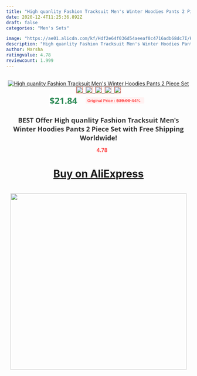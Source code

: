 ```yaml
---
title: "High quanlity Fashion Tracksuit Men's Winter Hoodies Pants 2 Piece Set"
date: 2020-12-4T11:25:36.892Z
draft: false
categories: "Men's Sets"

image: "https://ae01.alicdn.com/kf/Hdf2e64f036d54aeeaf0c4716adb68dc7I/High-quanlity-Fashion-Tracksuit-Men-s-Winter-Hoodies-Pants-2-Piece-Set.jpg"
description: "High quanlity Fashion Tracksuit Men's Winter Hoodies Pants 2 Piece Set"
author: Marsha
ratingvalue: 4.78
reviewcount: 1.999
---
```

<br>
<div style="text-align: center;">
<a href="https://s.click.aliexpress.com/e/_9Gh7Sd" target="_blank" rel="nofollow noopener noreferrer"><img alt="High quanlity Fashion Tracksuit Men's Winter Hoodies Pants 2 Piece Set" class="magnifier-image" src="https://ae01.alicdn.com/kf/Hdf2e64f036d54aeeaf0c4716adb68dc7I/High-quanlity-Fashion-Tracksuit-Men-s-Winter-Hoodies-Pants-2-Piece-Set.jpg_640x640.jpg">
<br>
<img style="border:1px solid salmon" src="https://ae01.alicdn.com/kf/Hdf2e64f036d54aeeaf0c4716adb68dc7I/High-quanlity-Fashion-Tracksuit-Men-s-Winter-Hoodies-Pants-2-Piece-Set.jpg_120x120.jpg">&nbsp;&nbsp;<img style="border:1px solid salmon" src="https://ae01.alicdn.com/kf/Hd739040f5eda4e5db0496d4fbcf882a47/High-quanlity-Fashion-Tracksuit-Men-s-Winter-Hoodies-Pants-2-Piece-Set.jpg_120x120.jpg">&nbsp;&nbsp;<img style="border:1px solid salmon" src="https://ae01.alicdn.com/kf/He9f603191fe94f658951a3bcbccff7e9G/High-quanlity-Fashion-Tracksuit-Men-s-Winter-Hoodies-Pants-2-Piece-Set.jpg_120x120.jpg">&nbsp;&nbsp;<img style="border:1px solid salmon" src="https://ae01.alicdn.com/kf/He3e152150ea241f5b9b1677b2a996842Y/High-quanlity-Fashion-Tracksuit-Men-s-Winter-Hoodies-Pants-2-Piece-Set.jpg_120x120.jpg">&nbsp;&nbsp;<img style="border:1px solid salmon" src="https://ae01.alicdn.com/kf/H8b08f22314244500ae1c6433515e1ae9L/High-quanlity-Fashion-Tracksuit-Men-s-Winter-Hoodies-Pants-2-Piece-Set.jpg_120x120.jpg"></a></div><br0>
<div style="text-align: center;"><span style="background-color: white; border: 0px; box-sizing: border-box; color: seagreen; display: inline-block; font-family: &quot;open sans&quot; , &quot;arial&quot; , &quot;helvetica&quot; , sans-serif , &quot;heiti&quot;; font-size: 24px; font-stretch: inherit; font-weight: 700; line-height: inherit; margin: 0px 10px 0px 0px; padding: 0px; vertical-align: middle;">$21.84 </span>
<span style="background: rgb(255 , 241 , 241); border-radius: 3px; border: 0px; box-sizing: border-box; color: #ff4747; display: inline-block; font-family: inherit; font-size: 12px; font-stretch: inherit; font-style: inherit; font-variant: inherit; font-weight: 600; line-height: inherit; margin: 0px; padding: 2px 5px; transform: scale(0.9); vertical-align: middle;">Original Price : <b style="text-decoration: line-through;">$39.00 </b> 44%&nbsp;&nbsp;</span></div>
<h1 style="color: #333333; display: inline-block; font-family: &quot;open sans&quot; , &quot;arial&quot; , &quot;helvetica&quot; , sans-serif , &quot;heiti&quot;; font-size: 18px; font-stretch: inherit; font-weight: 700; text-align: center;">BEST Offer High quanlity Fashion Tracksuit Men's Winter Hoodies Pants 2 Piece Set with Free Shipping Worldwide!</h1>
<div style="color: #ff4747; text-align: center;">
<img src="https://4.bp.blogspot.com/-M0ZcTcb-5uY/XleCXlxnR4I/AAAAAAAAAEc/OrjgMkXV1oMQFaCRZj5HQwOCBcu3w1FegCPcBGAYYCw/s1600/star.png" style="height: 15px;">&nbsp;<b>4.78</b></div>
<div class="button_cont" align="center"><a class="buynow_a" href="https://s.click.aliexpress.com/e/_9Gh7Sd" target="_blank" rel="nofollow noopener noreferrer"><H1>Buy on AliExpress</H1></a></div><br>
<div class="separator" style="clear: both; text-align: center;">
<img src="https://lh3.googleusercontent.com/-pTy5HemUv9M/XlePHvY0dAI/AAAAAAAAAE4/0nX5iRUoIWY8eMW9Dpxeirr157OZliDIgCLcBGAsYHQ/s1600/badge.gif" width="480">
</div>
